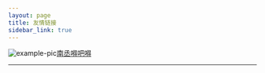 ```yaml
---
layout: page
title: 友情链接
sidebar_link: true
---
```


![example-pic](/assets/images/nancheng.ico)[南丞嘚吧嘚](http://friday-go.cc)

---

